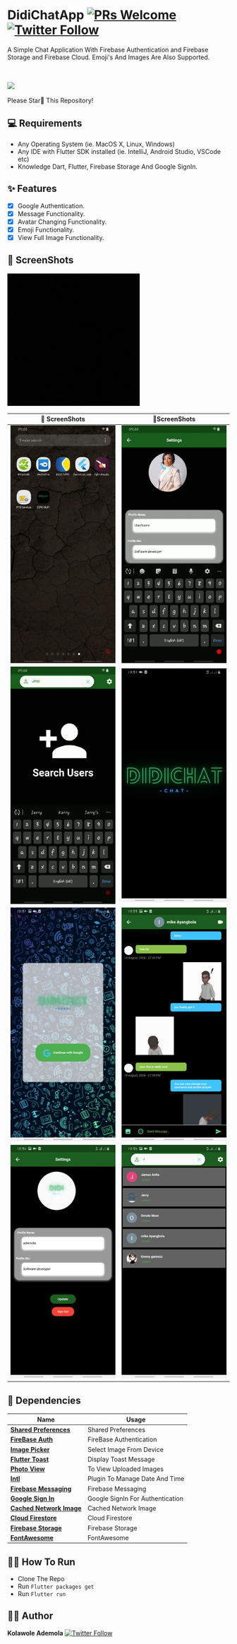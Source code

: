 # DidiChatApp [![PRs Welcome](https://img.shields.io/badge/PRs-welcome-brightgreen.svg?style=flat-square)](http://makeapullrequest.com) [![Twitter Follow](https://img.shields.io/twitter/follow/AdemolaDi.svg?style=social)](https://twitter.com/AdemolaDi)

A Simple Chat Application With Firebase Authentication and Firebase Storage and Firebase Cloud.
Emoji's And Images Are Also Supported.

<br>
<br>
<a href="http://download1523.mediafire.com/47ofh2ic5wdg/tk77cflsp5alb6j/app-release.apk"><img src="https://playerzon.com/asset/download.png" width="200"></img></a>
<br>

Please Star💫 This Repository!

## 💻 Requirements
* Any Operating System (ie. MacOS X, Linux, Windows)
* Any IDE with Flutter SDK installed (ie. IntelliJ, Android Studio, VSCode etc)
* Knowledge Dart, Flutter, Firebase Storage And Google SignIn.

## ✨ Features
- [x] Google Authentication.
- [x] Message Functionality.
- [x] Avatar Changing Functionality.
- [x] Emoji Functionality.
- [x] View Full Image Functionality.

## 📸 ScreenShots
<img src="https://raw.githubusercontent.com/demola234/DidiChat/master/ScreenShots/bg.gif" height="300"/>

|💮 ScreenShots| 💮ScreenShots|
|------|-------|
|<img src="https://raw.githubusercontent.com/demola234/DidiChat/master/ScreenShots/st.gif" width="400">|<img src="https://raw.githubusercontent.com/demola234/DidiChat/master/ScreenShots/md.gif" width="400">|
|<img src="https://raw.githubusercontent.com/demola234/DidiChat/master/ScreenShots/ed.gif" width="400">|<img src="https://raw.githubusercontent.com/demola234/DidiChat/master/ScreenShots/1.jpg" width="400">|
|<img src="https://raw.githubusercontent.com/demola234/DidiChat/master/ScreenShots/2.jpg" width="400">|<img src="https://raw.githubusercontent.com/demola234/DidiChat/master/ScreenShots/3.jpg" width="400">|
|<img src="https://raw.githubusercontent.com/demola234/DidiChat/master/ScreenShots/4.jpg" width="400">|<img src="https://raw.githubusercontent.com/demola234/DidiChat/master/ScreenShots/5.jpg" width="400">|


## 🔌 Dependencies
| Name | Usage |
|------|-------|
|[**Shared Preferences**](https://pub.dev/packages/shared_preferences)| Shared Preferences|
|[**FireBase Auth**](https://pub.dev/packages/firebase_auth)| FireBase Authentication|
|[**Image Picker**](https://pub.dev/packages/image_picker)| Select Image From Device|
|[**Flutter Toast**](https://pub.dev/packages/fluttertoast)| Display Toast Message|
|[**Photo View**](https://pub.dev/packages/photo_view)| To View Uploaded Images|
|[**Intl**](https://pub.dev/packages/intl)| Plugin To Manage Date And Time|
|[**Firebase Messaging**](https://pub.dev/packages/firebase_messaging)|Firebase Messaging |
|[**Google Sign In**](https://pub.dev/packages/google_sign_in)|Google SignIn For Authentication|
|[**Cached Network Image**](https://pub.dev/packages/cached_network_image)|Cached Network Image|
|[**Cloud Firestore**](https://pub.dev/packages/cloud_firestore)|Cloud Firestore|
|[**Firebase Storage**](https://pub.dev/packages/firebase_storage)|Firebase Storage|
|[**FontAwesome**](https://pub.dev/packages/font_awesome_flutter)|FontAwesome|

## 👨‍💻 How To Run
* Clone The Repo
* Run `Flutter packages get`
* Run `Flutter run`

## 🧒🏾 Author
**Kolawole Ademola** [![Twitter Follow](https://img.shields.io/twitter/follow/AdemolaDi.svg?style=social)](https://twitter.com/AdemolaDi)

